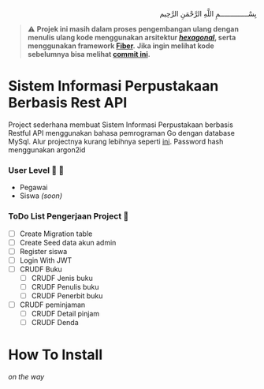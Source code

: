 <p align="right">
بِسْــــــــــــــمِ اللَّهِ الرَّحْمَنِ الرَّحِيم 
</p>

> ⚠️ **Projek ini masih dalam proses pengembangan ulang dengan menulis ulang kode menggunakan arsitektur [_hexagonal_](https://www.mohitkhare.com/blog/hexagonal-architecture/), serta menggunakan framework [Fiber](https://gofiber.io/).**
**Jika ingin melihat kode sebelumnya bisa melihat [commit ini](https://github.com/afrizal423/Golang-Perpustakaan-Restful-API/tree/d451e99fd6cdb506accd16b969ffc901dfc81dac).** 

# Sistem Informasi Perpustakaan Berbasis Rest API

Project sederhana membuat Sistem Informasi Perpustakaan berbasis Restful API menggunakan bahasa pemrograman Go dengan database MySql. Alur projectnya kurang lebihnya seperti [ini](https://core.ac.uk/download/pdf/12347733.pdf). Password hash menggunakan argon2id

### User Level :boy: :woman:
- Pegawai 
- Siswa  <i>(soon)</i> 

### ToDo List Pengerjaan Project :pushpin:
- [ ] Create Migration table
- [ ] Create Seed data akun admin
- [ ] Register siswa
- [ ] Login With JWT
- [ ] CRUDF Buku
    - [ ] CRUDF Jenis buku
    - [ ] CRUDF Penulis buku
    - [ ] CRUDF Penerbit buku
- [ ] CRUDF peminjaman
    - [ ] CRUDF Detail pinjam
    - [ ] CRUDF Denda

# How To Install
_on the way_